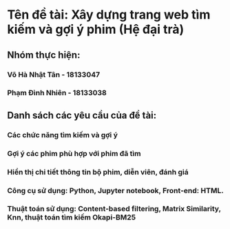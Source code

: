 # Tên đề tài: Xây dựng trang web tìm kiếm và gợi ý phim (Hệ đại trà)
## Nhóm thực hiện:
### Võ Hà Nhật Tân - 18133047
### Phạm Đình Nhiên - 18133038
## Danh sách các yêu cầu của đề tài:
### Các chức năng tìm kiếm và gợi ý
### Gợi ý các phim phù hợp với phim đã tìm
### Hiển thị chi tiết thông tin bộ phim, diễn viên, đánh giá
### Công cụ sử dụng: Python, Jupyter notebook, Front-end: HTML.
### Thuật toán sử dụng: Content-based filtering, Matrix Similarity, Knn, thuật toán tìm kiếm Okapi-BM25
